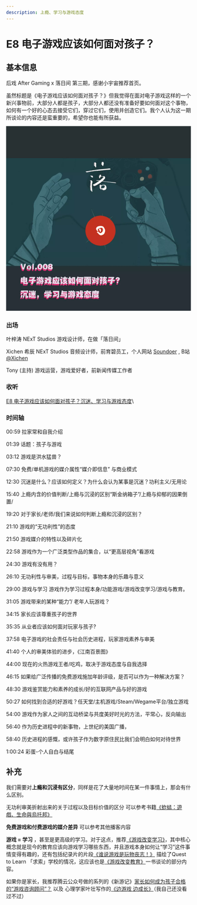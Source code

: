```yaml
---
description: 上瘾、学习与游戏态度
---
```


# E8 电子游戏应该如何面对孩子？

## 基本信息

后戏 After Gaming x 落日间 第三期，感谢小宇宙推荐首页。

虽然标题是《电子游戏应该如何面对孩子？》但我觉得在面对电子游戏这样的一个新兴事物前，大部分人都是孩子，大部分人都还没有准备好要如何面对这个事物，如何有一个好的心态去接受它们，穿过它们，使用并创造它们。我个人认为这一期所谈论的内容还是蛮重要的，希望你也能有所获益。

![](../../.gitbook/assets/e8.png)



### 出场

叶梓涛 NExT Studios 游戏设计师，在做「落日间」

Xichen 希辰 NExT Studios 音频设计师，前育碧员工，个人网站 [Soundoer](https://soundoer.com) , B站 [@Xichen](https://space.bilibili.com/157914767)

Tony (主持) 游戏运营，游戏爱好者，前新闻传媒工作者

####

### 收听

[E8 电子游戏应该如何面对孩子？沉迷、学习与游戏态度](https://www.xiaoyuzhoufm.com/episode/5f6d78b383c34e85ddf835ef?s=eyJ1IjogIjVlYmNkNzkwMjFhYzg1ODA0MTJiNzcxMCJ9)\


### **时间轴**

00:59 拉家常和自我介绍

01:39 话题：孩子与游戏

03:12 游戏是洪水猛兽？

07:30 免费/单机游戏的媒介属性“媒介即信息” 与商业模式

12:30 沉迷是什么？应该如何定义？为什么会认为某事是沉迷？功利主义/无用论

15:40 上瘾内含的价值判断/上瘾与沉浸的区别“斯金纳箱子”/上瘾与抑郁的因果倒置/

19:20 对于家长/老师/我们来说如何判断上瘾和沉浸的区别？

21:10 游戏的“无功利性”的态度

21:50 游戏媒介的特性以及碎片化

22:58 游戏作为一个广泛类型作品的集合，以“更高层视角”看游戏

24:30 游戏有没有用？

26:10 无功利性与审美，过程与目标，事物本身的乐趣与意义

29:00 游戏与学习 游戏作为学习过程本身/功能游戏/游戏改变学习/游戏与教育。

31:05 游戏带来的某种“能力”/ 老年人玩游戏？

34:15 家长应该尊重孩子的世界

35:35 从业者应该如何面对玩家与孩子?

37:58 电子游戏的社会责任与社会历史进程，玩家游戏素养与审美

41:40 个人的审美体验的进步，《江南百景图》

44:00 现在的火热游戏王者/吃鸡，取决于游戏态度与自我选择

46:15 如果给广泛传播的免费游戏施加年龄评级，是否可以作为一种解决方案？

48:30 游戏鉴赏能力和素养的成长/好的互联网产品与好的游戏

50:27 如何找到合适的好游戏？任天堂/主机游戏/Steam/Wegame平台/独立游戏

54:00 游戏作为家人之间的互动桥梁与共度美好时光的方法，平常心，反向输出

56:40 作为历史进程中的新事物，上世纪的美国广播，

58:40 历史进程的感慨，或许孩子作为数字原住民比我们会明白如何对待世界

1:00:24 彩蛋-个人自白与结尾

####

## 补充

我们需要对**上瘾和沉浸有区分**，同样是花了大量地时间在某一件事情上，那会有什么区别。

无功利审美折射出来的关于过程以及目标价值的区分 可以参考书籍[《蚱蜢：遊戲、生命與烏托邦》](https://book.douban.com/subject/26880839/)

**免费游戏和付费游戏的媒介差异** 可以参考其他播客内容

**游戏 = 学习** ，甚至是更高级的学习。对于这点，推荐[《游戏改变学习》](https://book.douban.com/subject/34893291/)，其中核心概念就是现今的教育应该向游戏学习哪些东西，并且游戏本身如何让“学习”这件事情变得有趣的，还有包括纪录片的片段[《谁说游戏是玩物丧志！》](https://www.bilibili.com/video/BV1D4411R75b) 描绘了Quest to Learn 「求索」学校的情况，这应该也是[《游戏改变教育》](https://book.douban.com/subject/27081321/)一书谈论的部分内容。

如果你是家长，我推荐腾云公众号做的系列的《新游记》[家长如何成为孩子合格的“游戏咨询顾问”？](https://mp.weixin.qq.com/s?\_\_biz=MjM5NTA0MzIyMA==\&mid=2649923030\&idx=2\&sn=37e154cccbbfdef386a33aa39ccc4a75\&scene=21#wechat\_redirect) 以及 心理学家叶壮写作的[《边游戏 边成长》](https://book.douban.com/subject/35127009/)（我自己还没看过不过）
